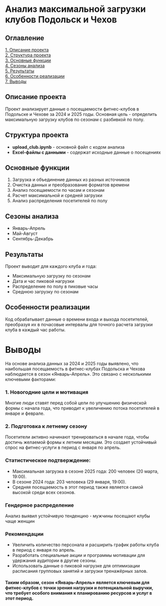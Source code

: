 # Анализ максимальной загрузки клубов Подольск и Чехов

## Оглавление  
[1. Описание проекта](#описание-проекта)  
[2. Структура проекта](#структура-проекта)  
[3. Основные функции](#основные-функции)  
[4. Сезоны анализа](#сезоны-анализа)  
[5. Результаты](#результаты)\
[6. Особенности реализации](#особенности-реализации)  
[7. Выводы](#выводы)


## Описание проекта
Проект анализирует данные о посещаемости фитнес-клубов в Подольске и Чехове за 2024 и 2025 годы. Основная цель - определить максимальную загрузку клубов по сезонам с разбивкой по полу.

## Структура проекта
+ **upload_club.ipynb** - основной файл с кодом анализа
+ **Excel-файлы с данными** - содержат исходные данные о посещениях

## Основные функции
1. Загрузка и объединение данных из разных источников
2. Очистка данных и преобразование форматов времени
3. Анализ посещаемости по часам и сезонам
4. Расчет максимальной и средней загрузки
5. Анализ распределения посетителей по полу

## Сезоны анализа
- Январь-Апрель
- Май-Август
- Сентябрь-Декабрь

## Результаты
Проект выводит для каждого клуба и года:
- Максимальную загрузку по сезонам
- Дата и час пиковой нагрузки
- Распределение по полу в пиковые часы
- Среднюю загрузку по сезонам

## Особенности реализации
Код обрабатывает данные о времени входа и выхода посетителей, преобразуя их в почасовые интервалы для точного расчета загрузки клуба в каждый час работы.

# Выводы

На основе анализа данных за 2024 и 2025 годы выявлено, что наибольшая посещаемость в фитнес-клубах Подольска и Чехова наблюдается в сезон «Январь–Апрель». Это связано с несколькими ключевыми факторами:

### 1. Новогодние цели и мотивация
Многие люди ставят перед собой цели по улучшению физической формы с начала года, что приводит к увеличению потока посетителей в январе и феврале.

### 2. Подготовка к летнему сезону
Посетители активно начинают тренироваться в начале года, чтобы достичь желаемой формы к летним месяцам. Это создает устойчивый спрос на фитнес-услуги в период с января по апрель.

### Статистическое подтверждение:
+ Максимальная загрузка в сезоне 2025 года: 200 человек (20 марта, 19:00).
+ В сезоне 2024 года: 203 человека (29 января, 19:00).
+ Средняя посещаемость в этот период также является самой высокой среди всех сезонов.

### Гендерное распределение
Анализ выявил устойчивую тенденцию - мужчины посещают клубы чаще женщин

### Рекомендации
+ Увеличить количество персонала и расширить график работы клуба в период с января по апрель.
+ Разработать специальные акции и программы мотивации для удержания аудитории в другие сезоны.
+ Использовать данные о пиковой нагрузке для оптимизации расписания групповых занятий и загрузки тренажёрных залов.

#### Таким образом, сезон «Январь–Апрель» является ключевым для фитнес-клубов с точки зрения нагрузки и потенциальной выручки, что требует особого внимания к планированию ресурсов и услуг в этот период.
